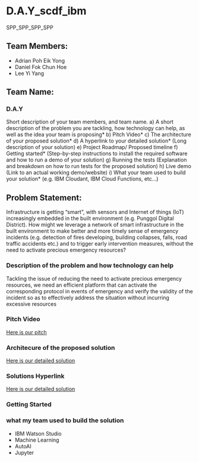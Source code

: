 # D.A.Y_scdf_ibm
SPP_SPP_SPP_SPP
## Team Members:
- Adrian Poh Eik Yong
- Daniel Fok Chun Hoe
- Lee Yi Yang

## Team Name:
### D.A.Y

Short description of your team members, and team name. 
a) A short description of the problem you are tackling, how technology can help, as well as the idea your team is proposing* 
b) Pitch Video* 
c) The architecture of your proposed solution* 
d) A hyperlink to your detailed solution* (Long description of your solution) 
e) Project Roadmap/ Proposed timeline 
f) Getting started* (Step-by-step instructions to install the required software and how to run a demo of your solution) 
g) Running the tests (Explanation and breakdown on how to run tests for the proposed solution) 
h) Live demo (Link to an actual working demo/website) 
i) What your team used to build your solution* (e.g. IBM Cloudant, IBM Cloud Functions, etc…) 

## Problem Statement:
Infrastructure is getting “smart”, with sensors and Internet of things (IoT) increasingly embedded in the built environment (e.g. Punggol Digital District). How might we leverage a network of smart infrastructure in the built environment to make better and more timely sense of emergency incidents (e.g. detection of fires developing, building collapses, falls, road traffic accidents etc.) and to trigger early intervention measures, without the need to activate precious emergency resources?

### Description of the problem and how technology can help
Tackling the issue of reducing the need to activate precious emergency resources, we need an efficient platform that can activate the corresponding protocol in events of emergency and verify the validity of the incident so as to effectively address the situation without incurring excessive resources

### Pitch Video
[Here is our pitch](https://youtube.com)

### Architecure of the proposed solution
[Here is our detailed solution](../blob/master/LICENSE)

### Solutions Hyperlink
[Here is our detailed solution](../blob/master/LICENSE)

### Getting Started

### what my team used to build the solution
- IBM Watson Studio
- Machine Learning
- AutoAI
- Jupyter

